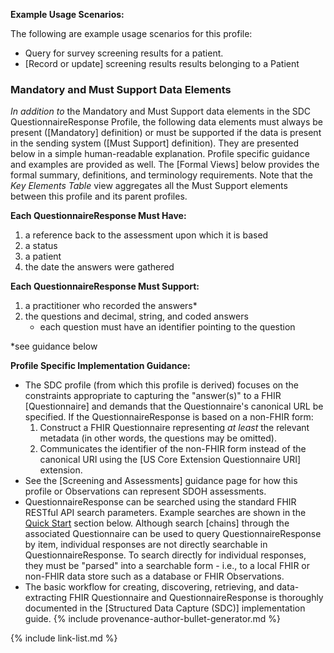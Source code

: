 
**Example Usage Scenarios:**

The following are example usage scenarios for this profile:

-   Query for survey screening results for a patient.
-  [Record or update] screening results results belonging to a Patient

### Mandatory and Must Support Data Elements

*In addition to* the Mandatory and Must Support data elements in the SDC QuestionnaireResponse Profile, the following data elements must always be present ([Mandatory] definition) or must be supported if the data is present in the sending system ([Must Support] definition). They are presented below in a simple human-readable explanation. Profile specific guidance and examples are provided as well. The [Formal Views] below provides the formal summary, definitions, and terminology requirements. Note that the *Key Elements Table* view aggregates all the Must Support elements between this profile and its parent profiles.

**Each QuestionnaireResponse Must Have:**

1. a reference back to the assessment upon which it is based
1. a status
1. a patient
1. the date the answers were gathered

**Each QuestionnaireResponse Must Support:**

<!-- 1. a tag to indicate context like SDOH -->
1. a practitioner who recorded the answers*
3. the questions and decimal, string, and coded answers
   - each question must have an identifier pointing to the question

*see guidance below

**Profile Specific Implementation Guidance:**

- The SDC profile (from which this profile is derived) focuses on the constraints appropriate to capturing the "answer(s)" to a FHIR [Questionnaire] and demands that the Questionnaire's canonical URL be specified. If the QuestionnaireResponse is based on a non-FHIR form:
  1. Construct a FHIR Questionnaire representing *at least* the relevant metadata (in other words, the questions may be omitted).
  2. Communicates the identifier of the non-FHIR form instead of the canonical URI using the [US Core Extension Questionnaire URI] extension.
- See the [Screening and Assessments] guidance page for how this profile or Observations can represent SDOH assessments.
- QuestionnaireResponse can be searched using the standard FHIR RESTful API search parameters. Example searches are shown in the [Quick Start](#notes) section below. Although search [chains] through the associated Questionnaire can be used to query QuestionnaireResponse by item, individual responses are not directly searchable in QuestionnaireResponse. To search directly for individual responses, they must be "parsed" into a searchable form - i.e., to a local FHIR or non-FHIR data store such as a database or FHIR Observations.
- The basic workflow for creating, discovering, retrieving, and data-extracting FHIR Questionnaire and QuestionnaireResponse is thoroughly documented in the [Structured Data Capture (SDC)] implementation guide.
{% include provenance-author-bullet-generator.md %}

{% include link-list.md %}

